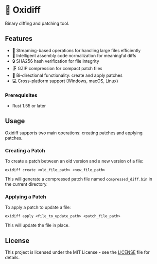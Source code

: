 # 🦀 Oxidiff

Binary diffing and patching tool.

## Features

- 🚀 Streaming-based operations for handling large files efficiently
- 🧠 Intelligent assembly code normalization for meaningful diffs
- 🔒 SHA256 hash verification for file integrity
- 🗜️ GZIP compression for compact patch files
- 🔄 Bi-directional functionality: create and apply patches
- 💻 Cross-platform support (Windows, macOS, Linux)

### Prerequisites

- Rust 1.55 or later

## Usage

Oxidiff supports two main operations: creating patches and applying patches.

### Creating a Patch

To create a patch between an old version and a new version of a file:

```
oxidiff create <old_file_path> <new_file_path>
```

This will generate a compressed patch file named `compressed_diff.bin` in the current directory.

### Applying a Patch

To apply a patch to update a file:

```
oxidiff apply <file_to_update_path> <patch_file_path>
```

This will update the file in place.

## License

This project is licensed under the MIT License - see the [LICENSE](LICENSE) file for details.
